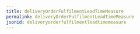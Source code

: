 ```yaml
---
title: deliveryOrderFulfilmentLeadTimeMeasure
permalink: deliveryOrderFulfilmentLeadTimeMeasure
jsonid: deliveryorderfulfilmentleadtimemeasure
---
```

